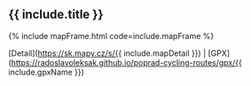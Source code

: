 
## {{ include.title }}

{% include mapFrame.html code=include.mapFrame %}

[Detail](https://sk.mapy.cz/s/{{ include.mapDetail }}) | [GPX](https://radoslavoleksak.github.io/poprad-cycling-routes/gpx/{{ include.gpxName }})
